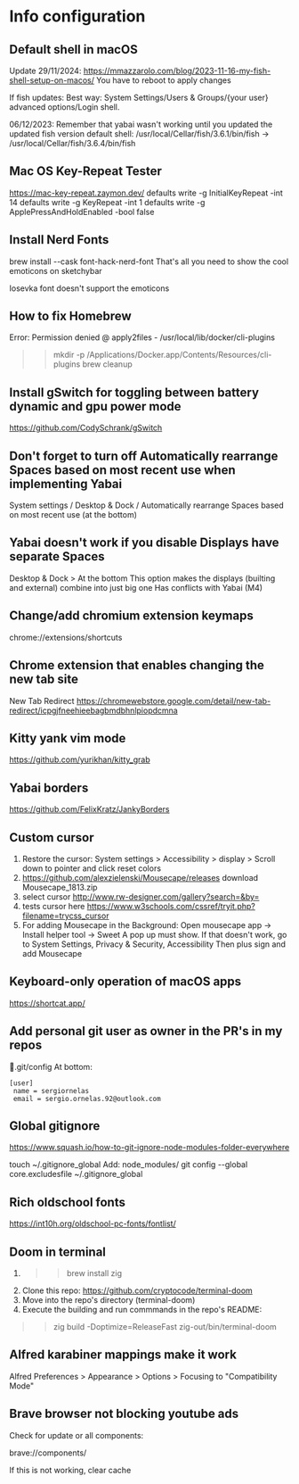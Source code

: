# Info configuration

## Default shell in macOS

Update 29/11/2024:
<https://mmazzarolo.com/blog/2023-11-16-my-fish-shell-setup-on-macos/>
You have to reboot to apply changes

If fish updates:
Best way: System Settings/Users & Groups/{your user} advanced options/Login
shell.

06/12/2023:
Remember that yabai wasn't working until you updated the updated fish version
default shell:
/usr/local/Cellar/fish/3.6.1/bin/fish ->
/usr/local/Cellar/fish/3.6.4/bin/fish

## Mac OS Key-Repeat Tester

<https://mac-key-repeat.zaymon.dev/>
defaults write -g InitialKeyRepeat -int 14
defaults write -g KeyRepeat -int 1
defaults write -g ApplePressAndHoldEnabled -bool false

## Install Nerd Fonts

brew install --cask font-hack-nerd-font
That's all you need to show the cool emoticons on sketchybar

Iosevka font doesn't support the emoticons

## How to fix Homebrew

Error: Permission denied @ apply2files - /usr/local/lib/docker/cli-plugins
>> mkdir -p /Applications/Docker.app/Contents/Resources/cli-plugins
>> brew cleanup

## Install gSwitch for toggling between battery dynamic and gpu power mode

<https://github.com/CodySchrank/gSwitch>

## Don't forget to turn off Automatically rearrange Spaces based on most recent use when implementing Yabai

System settings / Desktop & Dock / Automatically rearrange Spaces based on
most recent use (at the bottom)

## Yabai doesn't work if you disable Displays have separate Spaces

Desktop & Dock > At the bottom
This option makes the displays (builting and external) combine into just big one
Has conflicts with Yabai (M4)

## Change/add chromium extension keymaps

chrome://extensions/shortcuts

## Chrome extension that enables changing the new tab site

New Tab Redirect
<https://chromewebstore.google.com/detail/new-tab-redirect/icpgjfneehieebagbmdbhnlpiopdcmna>

## Kitty yank vim mode

<https://github.com/yurikhan/kitty_grab>

## Yabai borders

<https://github.com/FelixKratz/JankyBorders>

## Custom cursor

1. Restore the cursor:
System settings > Accessibility > display > Scroll down to pointer and
click reset colors
2. <https://github.com/alexzielenski/Mousecape/releases>
download Mousecape_1813.zip
3. select cursor
<http://www.rw-designer.com/gallery?search=&by=>
4. tests cursor here
<https://www.w3schools.com/cssref/tryit.php?filename=trycss_cursor>
5. For adding Mousecape in the Background:
Open mousecape app -> Install helper tool -> Sweet
A pop up must show.
If that doesn't work, go to System Settings, Privacy & Security, Accessibility
Then plus sign and add Mousecape

## Keyboard-only operation of macOS apps

<https://shortcat.app/>

## Add personal git user as owner in the PR's in my repos

📁.git/config
At bottom:

```gitconfig
[user]
 name = sergiornelas
 email = sergio.ornelas.92@outlook.com
```

## Global gitignore

<https://www.squash.io/how-to-git-ignore-node-modules-folder-everywhere>

touch ~/.gitignore_global
Add: node_modules/
git config --global core.excludesfile ~/.gitignore_global

## Rich oldschool fonts

<https://int10h.org/oldschool-pc-fonts/fontlist/>

## Doom in terminal

1. >> brew install zig
2. Clone this repo: <https://github.com/cryptocode/terminal-doom>
3. Move into the repo's directory (terminal-doom)
4. Execute the building and run commmands in the repo's README:

>> zig build -Doptimize=ReleaseFast
>> zig-out/bin/terminal-doom

## Alfred karabiner mappings make it work

Alfred Preferences > Appearance > Options > Focusing to "Compatibility Mode"

## Brave browser not blocking youtube ads

Check for update or all components:

brave://components/

If this is not working, clear cache
